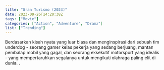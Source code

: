 ```yaml
---
title: "Gran Turismo (2023)"
date: 2023-09-26T14:20:38Z
tags: ["Movie"]
categories: ["Action", "Adventure", "Drama"]
list: ["Trending"]
---
```


Berdasarkan kisah nyata yang luar biasa dan menginspirasi dari sebuah tim underdog - seorang gamer kelas pekerja yang sedang berjuang, mantan pembalap mobil yang gagal, dan seorang eksekutif motorsport yang idealis - yang mempertaruhkan segalanya untuk mengikuti olahraga paling elit di dunia. .

  <mux-player stream-type="on-demand"
  src="https://kp3d-my.sharepoint.com/personal/ryoo_kp3d_onmicrosoft_com/_layouts/15/download.aspx?share=EQPXtknCht9Fvyx9xQHkqK4BLbtt9gl5Lu0S6j_LukMh_w" metadata-video-title="Gran Turismo (2023)" prefer-playback="mse" controls>
  </mux-player>
  
  
  <script src="https://cdn.jsdelivr.net/npm/@mux/mux-player"></script>
  
   <script id="02lDwTVrYkqy00u5LiqI1MkfdtchqWz02yEOibSUkq6F7M" type="application/ld+json">
 {
  "@context": "https://schema.org/",
  "@type": "VideoObject",
  "name": "Gran Turismo (2023)",
  "contentUrl": "https://stream.mux.com/02lDwTVrYkqy00u5LiqI1MkfdtchqWz02yEOibSUkq6F7M.m3u8",
  "thumbnailUrl": "https://www.themoviedb.org/t/p/original/9vj1ETdD0V08Fu7yO66NG7EJeA6.jpg?width=314&fit_mode=preserve&time=25",
  "uploadDate": "2023-09-26T14:20:38Z",
}

</script>